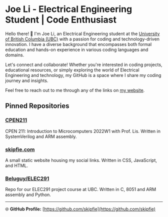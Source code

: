 # Joe Li - Electrical Engineering Student | Code Enthusiast

Hello there! 👋 I'm Joe Li, an Electrical Engineering student at the [University of British Columbia (UBC)](https://ubc.ca) with a passion for coding and technology-driven innovation.
I have a diverse background that encompasses both formal education and hands-on experience in various coding languages and domains.

Let's connect and collaborate! Whether you're interested in coding projects, educational resources, or simply exploring the world of Electrical Engineering and technology, my GitHub is a space where I share my coding journey and insights.

Feel free to reach out to me through any of the links on [my website](https://skipfie.com).

## Pinned Repositories

### [CPEN211](https://github.com/skipfie/CPEN211)

CPEN 211: Introduction to Microcomputers 2022W1 with Prof. Lis. Written in SystemVerilog and ARM assembly.

### [skipfie.com](https://github.com/skipfie/skipfie.com)

A small static website housing my social links. Written in CSS, JavaScript, and HTML.

### [Beluguy/ELEC291](https://github.com/Beluguy/ELEC291)

Repo for our ELEC291 project course at UBC. Written in C, 8051 and ARM assembly and Python.

---

🌐 **GitHub Profile:** [https://github.com/skipfie](https://github.com/skipfie)
